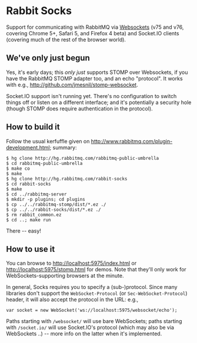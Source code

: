 # Rabbit Socks

Support for communicating with RabbitMQ via [Websockets][ws] (v75 and v76,
covering Chrome 5+, Safari 5, and Firefox 4 beta) and Socket.IO
clients (covering much of the rest of the browser world).

## We've only just begun

Yes, it's early days; this _only just_ supports STOMP over Websockets, if you have the
RabbitMQ STOMP adapter too, and an echo "protocol". It works with
e.g., <http://github.com/jmesnil/stomp-websocket>.

Socket.IO support isn't running yet.  There's no configuration to
switch things off or listen on a different interface; and
it's potentially a security hole (though STOMP does require
authentication in the protocol).

## How to build it

Follow the usual kerfuffle given on
<http://www.rabbitmq.com/plugin-development.html>; summary:

    $ hg clone http://hg.rabbitmq.com/rabbitmq-public-umbrella
    $ cd rabbitmq-public-umbrella
    $ make co
    $ make
    $ hg clone http://hg.rabbitmq.com/rabbit-socks
    $ cd rabbit-socks
    $ make
    $ cd ../rabbitmq-server
    $ mkdir -p plugins; cd plugins
    $ cp ../../rabbitmq-stomp/dist/*.ez ./
    $ cp ../../rabbit-socks/dist/*.ez ./
    $ rm rabbit_common.ez
    $ cd ..; make run

There -- easy!

## How to use it

You can browse to <http://localhost:5975/index.html> or
<http://localhost:5975/stomp.html> for demos. Note that they'll only
work for WebSockets-supporting browsers at the minute.

In general, Socks requires you to specify a (sub-)protocol. Since many
libraries don't support the <code>WebSocket-Protocol</code> (or
<code>Sec-WebSocket-Protocol</code>) header, it will also accept the
protocol in the URL: e.g.,

    var socket = new WebSocket('ws://localhost:5975/websocket/echo');

Paths starting with <code>/websocket/</code> will use bare WebSockets;
paths starting with <code>/socket.io/</code> will use Socket.IO's
protocol (which may also be via WebSockets ..) -- more info on the
latter when it's implemented.

[ws]: http://tools.ietf.org/html/draft-hixie-thewebsocketprotocol-76 "WebSockets draft v76"
